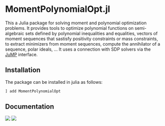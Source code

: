 # MomentPolynomialOpt.jl

This a Julia package for solving moment and polynomial optimization problems.
It provides tools to optimize polynomial functions on semi-algebraic sets defined by polynomial inequalities and equalities, vectors of moment sequences that sastisfy positivity constraints or mass constraints, to extract minimizers from moment sequences, compute the annihilator of a sequence, polar ideals, ...
It uses a connection with SDP solvers via the [JuMP](https://jump.dev/JuMP.jl/stable/) interface.



## Installation

The package can be installed in julia as follows:

```julia
] add MomentPolynomialOpt
```

## Documentation

[![](https://img.shields.io/badge/docs-blue.svg)](https://AlgebraicGeometricModeling.github.io/MomentPolynomialOpt.jl/)
[![](https://img.shields.io/badge/source-orange)](https://github.com/AlgebraicGeometricModeling/MomentPolynomialOpt.jl/)


